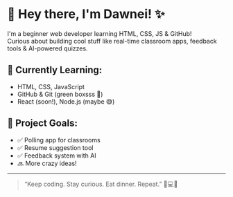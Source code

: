 # 👋 Hey there, I'm Dawnei! ✨

I'm a beginner web developer learning HTML, CSS, JS & GitHub!  
Curious about building cool stuff like real-time classroom apps, feedback tools & AI-powered quizzes.

## 🔧 Currently Learning:
- HTML, CSS, JavaScript
- GitHub & Git (green boxsss 🌿)
- React (soon!), Node.js (maybe 😅)

## 🚀 Project Goals:
- ✅ Polling app for classrooms
- ✅ Resume suggestion tool
- ✅ Feedback system with AI
- 🔜 More crazy ideas!

---

> “Keep coding. Stay curious. Eat dinner. Repeat.” 🍛💻✨
